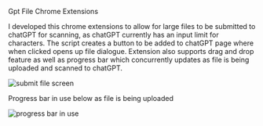 Gpt File Chrome Extensions

I developed this chrome extensions to allow for large files to be submitted to chatGPT for scanning, as chatGPT currently
has an input limit for characters. The script creates a button to be added to chatGPT page where when clicked opens up file dialogue. Extension also supports
drag and drop feature as well as progress bar which concurrently updates as file is being uploaded and scanned to chatGPT. 

![submit file screen](https://github.com/ayushk1122/fileGPT-chrome-extension/assets/65365975/0689952a-27d5-465f-89f0-e12b8da0ccff)

Progress bar in use below as file is being uploaded

![progress bar in use](https://github.com/ayushk1122/fileGPT-chrome-extension/assets/65365975/c54946e3-ce3f-450f-8117-b28517d98f0f)

